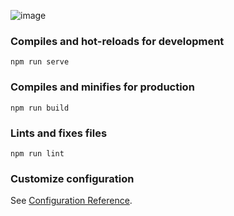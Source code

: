 ![image](https://user-images.githubusercontent.com/20126997/223910406-ebf4da03-ab6f-4a87-ad34-9c130111bf89.png)


### Compiles and hot-reloads for development

```
npm run serve
```

### Compiles and minifies for production

```
npm run build
```

### Lints and fixes files

```
npm run lint
```

### Customize configuration

See [Configuration Reference](https://cli.vuejs.org/config/).
